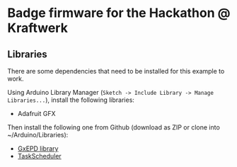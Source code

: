 # Badge firmware for the Hackathon @ Kraftwerk  


## Libraries

There are some dependencies that need to be installed for this example to work.

Using Arduino Library Manager (`Sketch -> Include Library -> Manage Libraries...`), install the following libraries:

* Adafruit GFX

Then install the following one from Github (download as ZIP or clone into ~/Arduino/Libraries):

* [GxEPD library](https://github.com/ZinggJM/GxEPD)
* [TaskScheduler](https://github.com/arkhipenko/TaskScheduler)

